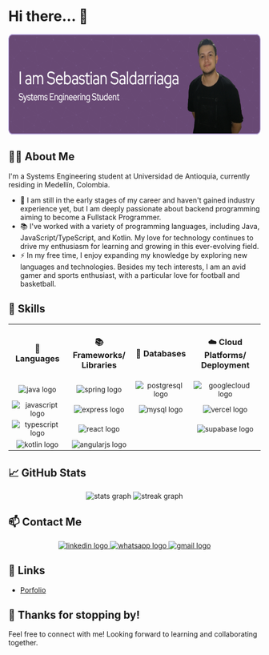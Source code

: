 # Hi there... 👋

<div align="center">
  <img height="200" src="./github-header-image.png" />
</div>

## 👩‍💻 About Me

I'm a Systems Engineering student at Universidad de Antioquia, currently residing in Medellín, Colombia.  
- 🔭 I am still in the early stages of my career and haven't gained industry experience yet, but I am deeply passionate about backend programming aiming to become a Fullstack Programmer.  
- 📚 I've worked with a variety of programming languages, including Java, JavaScript/TypeScript, and Kotlin. My love for technology continues to drive my enthusiasm for learning and growing in this ever-evolving field.  
- ⚡ In my free time, I enjoy expanding my knowledge by exploring new languages and technologies. Besides my tech interests, I am an avid gamer and sports enthusiast, with a particular love for football and basketball.

## 🔧 Skills

<div align="center">
  <table>
    <tr>
      <td><h3 align="center">📝 Languages</h3></td>
      <td><h3 align="center">📚 Frameworks/<br>Libraries</h3></td>
      <td><h3 align="center">💾 Databases</h3></td>
      <td><h3 align="center">☁️ Cloud Platforms/<br>Deployment</h3></td>
    </tr>
    <tr>
      <td align="center">
        <img src="https://cdn.jsdelivr.net/gh/devicons/devicon/icons/java/java-original.svg" height="40" alt="java logo" />
      </td>
      <td align="center">
        <img src="https://cdn.jsdelivr.net/gh/devicons/devicon/icons/spring/spring-original.svg" height="40" alt="spring logo" />
      </td>
      <td align="center">
        <img src="https://cdn.jsdelivr.net/gh/devicons/devicon/icons/postgresql/postgresql-original.svg" height="40" alt="postgresql logo" />
      </td>
      <td align="center">
        <img src="https://cdn.jsdelivr.net/gh/devicons/devicon/icons/googlecloud/googlecloud-original.svg" height="40" alt="googlecloud logo" />
      </td>
    </tr>
    <tr>
      <td align="center">
        <img src="https://cdn.jsdelivr.net/gh/devicons/devicon/icons/javascript/javascript-original.svg" height="40" alt="javascript logo" />
      </td>
      <td align="center">
        <img src="https://skillicons.dev/icons?i=express" height="40" alt="express logo" />
      </td>
      <td align="center">
        <img src="https://cdn.jsdelivr.net/gh/devicons/devicon/icons/mysql/mysql-original.svg" height="40" alt="mysql logo" />
      </td>
      <td align="center">
        <img src="https://skillicons.dev/icons?i=vercel" height="40" alt="vercel logo" />
      </td>
    </tr>
    <tr>
      <td align="center">
        <img src="https://skillicons.dev/icons?i=ts" height="40" alt="typescript logo" />
      </td>
      <td align="center">
        <img src="https://cdn.jsdelivr.net/gh/devicons/devicon/icons/react/react-original.svg" height="40" alt="react logo" />
      </td>
      <td align="center">
        <p></p>
      </td>
      <td align="center">
        <img src="https://cdn.simpleicons.org/supabase/3ECF8E" height="40" alt="supabase logo" />
      </td>
    </tr>
    <tr>
      <td align="center">
        <img src="https://cdn.jsdelivr.net/gh/devicons/devicon/icons/kotlin/kotlin-original.svg" height="40" alt="kotlin logo" />
      </td>
      <td align="center">
        <img src="https://cdn.jsdelivr.net/gh/devicons/devicon/icons/angularjs/angularjs-original.svg" height="40" alt="angularjs logo" />
      </td>
      <td align="center">
        <p></p>
      </td>
      <td align="center">
        <p></p>
      </td>
    </tr>
  </table>
</div>

## 📈 GitHub Stats

<div align="center">
  <img src="https://github-readme-stats.vercel.app/api?username=SebastianSaldarriagaC1&hide_title=false&hide_rank=false&show_icons=true&include_all_commits=true&count_private=true&disable_animations=false&theme=dracula&locale=en&hide_border=false&order=1" height="150" alt="stats graph" />
  <img src="https://streak-stats.demolab.com?user=SebastianSaldarriagaC1&locale=en&mode=daily&theme=dracula&hide_border=false&border_radius=5&order=3" height="150" alt="streak graph" />
</div>

## 📫 Contact Me

<div align="center">
  <a href="https://www.linkedin.com/in/sebastian-saldarriagac/" target="_blank">
    <img src="https://img.shields.io/static/v1?message=LinkedIn&logo=linkedin&label=&color=0077B5&logoColor=white&labelColor=&style=for-the-badge" height="25" alt="linkedin logo" />
  </a>
  <a href="https://wa.me/573107147030" target="_blank">
    <img src="https://img.shields.io/static/v1?message=Whatsapp&logo=whatsapp&label=&color=25D366&logoColor=white&labelColor=&style=for-the-badge" height="25" alt="whatsapp logo" />
  </a>
  <a href="mailto:ssaldarriaga.cardona@udea.edu.co" target="_blank">
    <img src="https://img.shields.io/static/v1?message=Gmail&logo=gmail&label=&color=D14836&logoColor=white&labelColor=&style=for-the-badge" height="25" alt="gmail logo" />
  </a>
</div>

## 🔗 Links

- [Porfolio](https://sebastian-saldarriaga-portafolio.vercel.app/)

## 👀 Thanks for stopping by!

Feel free to connect with me! Looking forward to learning and collaborating together.
